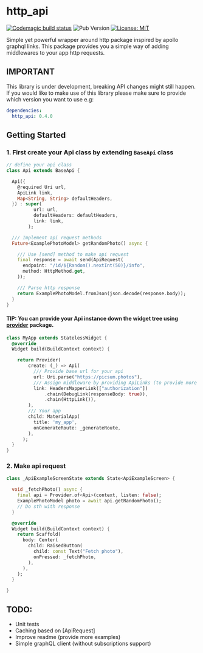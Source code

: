 # http_api
  
[![Codemagic build status](https://api.codemagic.io/apps/5e9c9c7a7af7f3ae2a99d6a0/5e9c9c7a7af7f3ae2a99d69f/status_badge.svg)](https://codemagic.io/apps/5e9c9c7a7af7f3ae2a99d6a0/5e9c9c7a7af7f3ae2a99d69f/latest_build)
![Pub Version](https://img.shields.io/pub/v/http_api?color=%230175c2)
[![License: MIT](https://img.shields.io/badge/license-MIT-purple.svg)](https://opensource.org/licenses/MIT)
  
Simple yet powerful wrapper around http package inspired by apollo graphql links. This package provides you a simple way of adding middlewares to your app http requests.

## IMPORTANT
This library is under development, breaking API changes might still happen. If you would like to make use of this library please make sure to provide which version you want to use e.g:
```yaml
dependencies:
  http_api: 0.4.0
```

## Getting Started

### 1. First create your Api class by extending `BaseApi` class
```dart
// define your api class
class Api extends BaseApi {

  Api({
    @required Uri url,
    ApiLink link,
    Map<String, String> defaultHeaders,
  }) : super(
          url: url,
          defaultHeaders: defaultHeaders,
          link: link,
        );

  /// Implement api request methods 
  Future<ExamplePhotoModel> getRandomPhoto() async {

    /// Use [send] method to make api request
    final response = await send(ApiRequest(
      endpoint: "/id/${Random().nextInt(50)}/info",
      method: HttpMethod.get,
    ));

    /// Parse http response
    return ExamplePhotoModel.fromJson(json.decode(response.body));
  }
}

```

#### TIP: You can provide your Api instance down the widget tree using [provider](https://pub.dev/packages/provider) package.
```dart
class MyApp extends StatelessWidget {
  @override
  Widget build(BuildContext context) {

    return Provider(
        create: (_) => Api(
          /// Provide base url for your api
          url: Uri.parse("https://picsum.photos"),
          /// Assign middleware by providing ApiLinks (to provide more than one middleware, chain them)
          link: HeadersMapperLink(["authorization"])
              .chain(DebugLink(responseBody: true)),
              .chain(HttpLink()),
        ),
        /// Your app
        child: MaterialApp(
          title: 'my_app',
          onGenerateRoute: _generateRoute,
        ),
      );
  }
}
```

### 2. Make api request
```dart
class _ApiExampleScreenState extends State<ApiExampleScreen> {

  void _fetchPhoto() async {
    final api = Provider.of<Api>(context, listen: false);
    ExamplePhotoModel photo = await api.getRandomPhoto();
    // Do sth with response
  }

  @override
  Widget build(BuildContext context) {
    return Scaffold(
      body: Center(
        child: RaisedButton(
          child: const Text("Fetch photo"),
          onPressed: _fetchPhoto,
        ),
      ),
    );
  }

}
```

## TODO:
- Unit tests
- Caching based on [ApiRequest]
- Improve readme (provide more examples)
- Simple graphQL client (without subscriptions support)